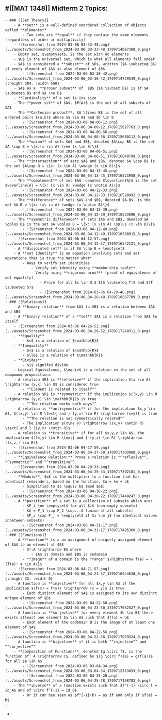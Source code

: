 ## #[[MAT 1348]] Midterm 2 Topics:
	- ### [[Set Theory]]
		- A **set** is a well-defined unordered collection of objects called **elements**
			- Two sets are **equal** if they contain the same elements (regardless of order or multiplicity)
		- ![Screenshot from 2024-03-06 03-33-48.png](../assets/Screenshot_from_2024-03-06_03-33-48_1709714067368_0.png)
		- Empty set, $\emptyset$, is the set with no elements
		- $U$ is the universal set, which is what all elements fall under
		- $A$ is considered a **subset** of $B$, written ($A \subseteq B$) if every element of $A$ is also element of $B$
			- ![Screenshot from 2024-03-06 03-36-42.png](../assets/Screenshot_from_2024-03-06_03-36-42_1709714729539_0.png){:height 304, :width 668}
		- $A$ as a  **proper subset** of  $B$ ($A \subset B$) is if $A \subseteq B$ and $A \ne B$
		- **Cardinality** of a set is its size
		- The **power set** of $A$, $P(A)$ is the set of all subsets of $A$
		- The **Cartesian product**, $A \times B$ is the set of all ordered pairs $(a,b)$ where $a \in A$ and $b \in B
			- ![Screenshot from 2024-03-06 04-00-12.png](../assets/Screenshot_from_2024-03-06_04-00-12_1709715627763_0.png)
			- ![Screenshot from 2024-03-06 04-00-56.png](../assets/Screenshot_from_2024-03-06_04-00-56_1709715680112_0.png)
		- The **union** of sets $A$ and $B$, denoted $A\cup B$ is the set $A \cup B = \{x:(x \in A) \vee (x \in B)\}$
			- ![Screenshot from 2024-03-06 04-06-51.png](../assets/Screenshot_from_2024-03-06_04-06-51_1709716048799_0.png)
		- The **intersection** of sets $A$ and $B$, denoted $A \cap B$ is the set $A\cap B = \{x: (x \in A) \wedge (x \in B)\}$
			- ![Screenshot from 2024-03-06 04-13-45.png](../assets/Screenshot_from_2024-03-06_04-13-45_1709716523958_0.png)
		- The **complement** of set $A$, denoted $\overline{A}$ is the set $\overline{A} = \{x: (x \in U) \wedge (x \notin A)\}$
			- ![Screenshot from 2024-03-06 04-12-33.png](../assets/Screenshot_from_2024-03-06_04-12-33_1709716528992_0.png)
		- The **difference** of sets $A$ and $B$, denoted $A-B$, is the set $A-B = \{x: (x\ in A) \wedge (x \notin B)\}$
			- ![Screenshot from 2024-03-06 04-12-39.png](../assets/Screenshot_from_2024-03-06_04-12-39_1709716533606_0.png)
		- The **symmetric difference** of sets $A$ and $B$, denoted $A \oplus B$ is the set $A \oplus B = \{x: (x \in A) \oplus (x \in B)\}$
			- ![Screenshot from 2024-03-06 04-12-49.png](../assets/Screenshot_from_2024-03-06_04-12-49_1709716538915_0.png)
		- ![Screenshot from 2024-03-06 04-12-57.png](../assets/Screenshot_from_2024-03-06_04-12-57_1709716542121_0.png)
		- A **disjointed set** is if $A \cap B = \emptyset$
		- A **set identity** is an equation involving sets and set operations that is true *no matter what*
			- Ways to verify set identities
				- Verify set identity using **membership table**
				- Verify using **rigorous proof** (proof of equivalence of set equality)
					- Prove for all $x \in U,$ $(S \subseteq T)$ and $(T \subseteq S)$
					- ![Screenshot from 2024-03-06 04-20-48.png](../assets/Screenshot_from_2024-03-06_04-20-48_1709716867709_0.png)
	- ### [[Relations]]
		- A **binary relation** from $A$ to $B$ is a relation between $A$ and $B$
		- A **binary relation** of a **set** $A$ is a relation from $A$ to itself
		- ![Screenshot from 2024-03-06 04-26-52.png](../assets/Screenshot_from_2024-03-06_04-26-52_1709717240311_0.png)
		- **Equality**
			- $=$ is a relation of $\mathbb{R}$
		- **Inequality**
			- $<$ is a relation of $\mathbb{R}$
			- $\le$ is a relation of $\mathbb{R}$
		- **Divides**
			- $|$ signifed divide
		- Logical Equivalence, $\equiv$ is a relation on the set of all compound propositions
		- A relation $R$ is **reflexive** if the implication $(x \in A) \rightarrow (x,x) \in R$ is considered true
			- ^^Element is related to itself^^
		- A relation $R$ is **symmetric** if the implication $((x,y) \in R \rightarrow (y,x) \in \mathbb{R})$ is true
			- ^^The relation works both ways^^
		- A relation is **antisymmetric** if for the implication $x,y \in A$, $((x,y) \in R \text{ and } (y,x) \in R) \rightarrow (x=y)$ is true
			- ^^The relation is not symmetrically related^^
			- The implication $(x\ne y) \rightarrow ((x,y) \notin R) \text{ and } ((y,x) \notin R)$
		- A relation is **transitive** if for all $x,y,z \in A$, the implication $((x,y) \in R \text{ and } (y,z) \in R) \rightarrow  ((x,z,) \in R)$
		- ![Screenshot from 2024-03-06 04-27-59.png](../assets/Screenshot_from_2024-03-06_04-27-59_1709717303068_0.png)
		- **Equivalence Relation:** Prove a relation is ^^reflexive^^, ^^symmetric^^ and ^^transitive^^
		- ![Screenshot from 2024-03-06 04-29-33.png](../assets/Screenshot_from_2024-03-06_04-29-33_1709717392181_0.png)
		- **Modulo**, $m$ is the multiplier to a function that has identical remainders, based on the function, $a = km + b$
			- Simplified to $a \equiv b$ (mod $m$)
			- ![Screenshot from 2024-03-06 04-30-22.png](../assets/Screenshot_from_2024-03-06_04-30-22_1709717440247_0.png)
		- A **partition** of a set is a collection of subsets which are:
			- $P_i \ne \emptyset$ for all $i$ (non-empty subsets)
			- $A = P_1 \cup P_2 \cup...$ (union of all subsets)
			- $P_i \cap P_j = \emptyset$ if $i \ne j$ (no identical values inbetween subsets)
			- ![Screenshot from 2024-03-06 04-31-17.png](../assets/Screenshot_from_2024-03-06_04-31-17_1709717495360_0.png)
	- ### [[Functions]]
		- A **function** is a an assignment of uniquely assigned element of $A$ to an element of $B$
			- $f:A \rightarrow B$ where
				- $A$ is domain and $B$ is codomain
			- **Image** of a domain is the "range" $\Rightarrow f(a) = \{f(a): a \in A\}$
		- ![Screenshot from 2024-03-06 04-21-57.png](../assets/Screenshot_from_2024-03-06_04-21-57_1709716944638_0.png){:height 32, :width 0}
		- A function is **injective** for all $x,y \in A$ if the implication $(f(x) = f(y)) \rightarrow (x = y)$ is true
			- Each distinct element of $A$ is assigned to its own distinct unique element of $B$
			- ![Screenshot from 2024-03-06 04-22-50.png](../assets/Screenshot_from_2024-03-06_04-22-50_1709717052527_0.png)
		- A function is **surjective** for every element $b \in B$ there exists atleast one element $a \in A$ such that $f(a) = b$
			- Each element of the codomain B is the image of at least one element of $A$
			- ![Screenshot from 2024-03-06 04-22-56.png](../assets/Screenshot_from_2024-03-06_04-22-56_1709717079324_0.png)
		- A function is **bijective** if it is both ^^injective^^ and ^^surjective^^
		- **Composition of Functions**, denoted $g \circ f$, is the function $f: A \rightarrow C$, defined by $(g \circ f)(a) = g(f(a))$ for all $a \in A$
			- ![Screenshot from 2024-03-06 03-04-34.png](../assets/Screenshot_from_2024-03-06_03-04-34_1709712313653_0.png)
			- ![Screenshot from 2024-03-06 04-25-28.png](../assets/Screenshot_from_2024-03-06_04-25-28_1709717158783_0.png)
		- The **inverse** of a function exists such that $f^{-1} \circ f = id_A$ and $f \circ f^{-1} = id_B$
			- Or it can bee seen as $f^{-1}(b) = a$ if and only if $f(a) = b$
	-
-